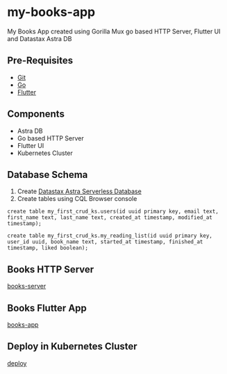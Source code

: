 # my-books-app
My Books App created using Gorilla Mux go based HTTP Server, Flutter UI and Datastax Astra DB

## Pre-Requisites
- [Git](https://git-scm.com/downloads)
- [Go](https://golang.org/doc/install)
- [Flutter](https://flutter.dev/docs/get-started/install)

## Components
- Astra DB
- Go based HTTP Server
- Flutter UI
- Kubernetes Cluster

## Database Schema
1. Create [Datastax Astra Serverless Database](https://astra.datastax.com)
2. Create tables using CQL Browser console
```cassandraql
create table my_first_crud_ks.users(id uuid primary key, email text, first_name text, last_name text, created_at timestamp, modified_at timestamp);

create table my_first_crud_ks.my_reading_list(id uuid primary key, user_id uuid, book_name text, started_at timestamp, finished_at timestamp, liked boolean);
```
## Books HTTP Server
[books-server](books-server/README.md)

## Books Flutter App
[books-app](books-server/README.md)

## Deploy in Kubernetes Cluster
[deploy](deploy/README.md)

